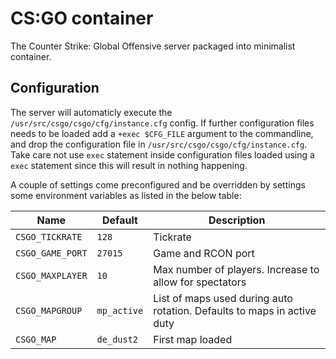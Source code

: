 # CS:GO container

The Counter Strike: Global Offensive server packaged into minimalist container.

## Configuration

The server will automaticly execute the `/usr/src/csgo/csgo/cfg/instance.cfg` config. If further configuration files needs to be loaded add a `+exec $CFG_FILE` argument to the commandline, and drop the configuration file in `/usr/src/csgo/csgo/cfg/instance.cfg`. Take care not use `exec` statement inside configuration files loaded using a `exec` statement since this will result in nothing happening.

A couple of settings come preconfigured and be overridden by settings some environment variables as listed in the below table:

Name | Default | Description
-----|---------|------------
`CSGO_TICKRATE` | `128` | Tickrate
`CSGO_GAME_PORT` | `27015` | Game and RCON port
`CSGO_MAXPLAYER` | `10` | Max number of players. Increase to allow for spectators
`CSGO_MAPGROUP` | `mp_active` | List of maps used during auto rotation. Defaults to maps in active duty
`CSGO_MAP` | `de_dust2` | First map loaded

